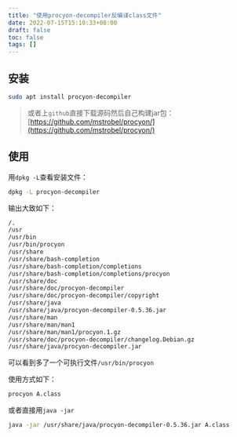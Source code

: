 ```yaml
---
title: "使用procyon-decompiler反编译class文件"
date: 2022-07-15T15:10:33+08:00
draft: false
toc: false
tags: []
---
```


## 安装

```sh
sudo apt install procyon-decompiler
```

> 或者上`github`直接下载源码然后自己构建jar包：[https://github.com/mstrobel/procyon/](https://github.com/mstrobel/procyon/)

## 使用

用`dpkg -L`查看安装文件：

```sh
dpkg -L procyon-decompiler
```

输出大致如下：

```txt
/.
/usr
/usr/bin
/usr/bin/procyon
/usr/share
/usr/share/bash-completion
/usr/share/bash-completion/completions
/usr/share/bash-completion/completions/procyon
/usr/share/doc
/usr/share/doc/procyon-decompiler
/usr/share/doc/procyon-decompiler/copyright
/usr/share/java
/usr/share/java/procyon-decompiler-0.5.36.jar
/usr/share/man
/usr/share/man/man1
/usr/share/man/man1/procyon.1.gz
/usr/share/doc/procyon-decompiler/changelog.Debian.gz
/usr/share/java/procyon-decompiler.jar
```

可以看到多了一个可执行文件`/usr/bin/procyon`

使用方式如下：

```sh
procyon A.class
```

或者直接用`java -jar`

```sh
java -jar /usr/share/java/procyon-decompiler-0.5.36.jar A.class
```
